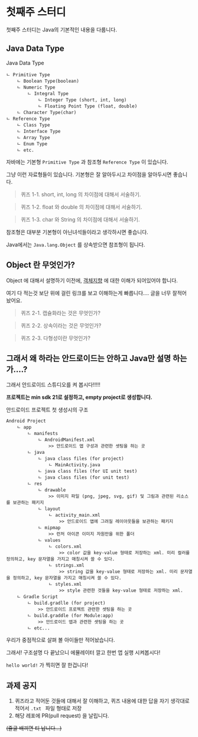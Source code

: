 # 첫째주 스터디

첫째주 스터디는 Java의 기본적인 내용을 다룹니다.

## Java Data Type

Java Data Type

    ㄴ Primitive Type
        ㄴ Boolean Type(boolean)
        ㄴ Numeric Type
            ㄴ Integral Type
                ㄴ Integer Type (short, int, long)
                ㄴ Floating Point Type (float, double)
        ㄴ Character Type(char)
    ㄴ Reference Type
        ㄴ Class Type
        ㄴ Interface Type
        ㄴ Array Type
        ㄴ Enum Type
        ㄴ etc.

자바에는 기본형 `Primitive Type` 과 참조형 `Reference Type` 이 있습니다.

그냥 이런 자료형들이 있습니다. 기본형은 잘 알아두시고 차이점을 알아두시면 좋습니다.

> 퀴즈 1-1. short, int, long 의 차이점에 대해서 서술하기.

> 퀴즈 1-2. float 와 double 의 차이점에 대해서 서술하기.

> 퀴즈 1-3. char 와 String 의 차이점에 대해서 서술하기.

참조형은 대부분 기본형이 아닌녀석들이라고 생각하시면 좋습니다.

Java에서는 `Java.lang.Object` 를 상속받으면 참조형이 됩니다.


## Object 란 무엇인가?

Object 에 대해서 설명하기 이전에, [객체지향][oop] 에 대한 이해가 되어있어야 합니다.

여기 다 적는것 보단 위에 걸린 링크를 보고 이해하는게 빠릅니다.... 글을 너무 잘적어 놨어요.

> 퀴즈 2-1. 캡슐화라는 것은 무엇인가?

> 퀴즈 2-2. 상속이라는 것은 무엇인가?

> 퀴즈 2-3. 다형성이란 무엇인가?


## 그래서 왜 하라는 안드로이드는 안하고 Java만 설명 하는가....?

그래서 안드로이드 스튜디오를 켜 봅시다!!!!!

**프로젝트는 min sdk 21로 설정하고, empty project로 생성합니다.**

안드로이드 프로젝트 첫 생성시의 구조

    Android Project
        ㄴ app
            ㄴ manifests
                ㄴ AndroidManifest.xml
                    >> 안드로이드 앱 구성과 관련한 셋팅을 하는 곳
            ㄴ java
                ㄴ java class files (for project)
                    ㄴ MainActivity.java
                ㄴ java class files (for UI unit test)
                ㄴ java class files (for unit test)
            ㄴ res
                ㄴ drawable
                    >> 이미지 파일 (png, jpeg, svg, gif) 및 그림과 관련된 리소스를 보관하는 패키지
                ㄴ layout
                    ㄴ activity_main.xml
                        >> 안드로이드 앱에 그려질 레이아웃들을 보관하는 패키지
                ㄴ mipmap
                    >> 런처 아이콘 이미지 자원만을 위한 폴더
                ㄴ values
                    ㄴ colors.xml
                        >> color 값을 key-value 형태로 저장하는 xml. 미리 컬러를 정의하고, key 문자열을 가지고 매칭시켜 쓸 수 있다.
                    ㄴ strings.xml
                        >> string 값을 key-value 형태로 저장하는 xml. 미리 문자열을 정의하고, key 문자열을 가지고 매칭시켜 쓸 수 있다.
                    ㄴ styles.xml
                        >> style 관련한 것들을 key-value 형태로 저장하는 xml.
        ㄴ Gradle Script
            ㄴ build.gradlle (for project)
                >> 안드로이드 프로젝트 관련한 셋팅을 하는 곳
            ㄴ build.graddle (for Module:app)
                >> 안드로이드 앱과 관련한 셋팅을 하는 곳
            ㄴ etc...

우리가 중점적으로 살펴 볼 아이들만 적어놨습니다.

그래서! 구조설명 다 끝났으니 에뮬레이터 깔고 한번 앱 실행 시켜봅시다!

`hello world!` 가 찍히면 잘 한겁니다!

## 과제 공지

1. 퀴즈라고 적어둔 것들에 대해서 잘 이해하고, 퀴즈 내용에 대한 답을 자기 생각대로 적어서 `.txt ` 파일 형태로 저장
2. 해당 레포에 PR(pull request) 을 날립니다.

~~(줄글 배끼면 티 납니다...)~~

[oop]: http://vandbt.tistory.com/39
